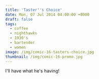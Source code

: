 ```yaml
---
title: 'Taster''s Choice'
date: Mon, 07 Jul 2014 04:00:00 +0000
draft: false
tags: 
  - coffee
  - nighthawks
  - 1930's
  - bartender
  - women
image: /img/comic-16-tasters-choice.jpg
thumbnail: /img/comic-16-promo.jpg
---
```


I'll have what he's having!